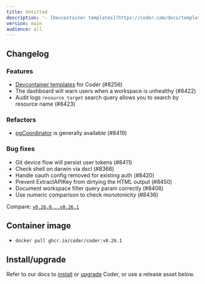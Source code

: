 ```yaml
---
title: Untitled
description: '- [Devcontainer templates](https://coder.com/docs/templates/dev-containers)'
version: main
audience: all
---
```

## Changelog

### Features

- [Devcontainer templates](https://coder.com/docs/templates/dev-containers)
  for Coder (#8256)
- The dashboard will warn users when a workspace is unhealthy (#8422)
- Audit logs `resource_target` search query allows you to search by resource
  name (#8423)

### Refactors

- [pgCoordinator](https://github.com/coder/coder/pull/8044) is generally
  available (#8419)

### Bug fixes

- Git device flow will persist user tokens (#8411)
- Check shell on darwin via dscl (#8366)
- Handle oauth config removed for existing auth (#8420)
- Prevent ExtractAPIKey from dirtying the HTML output (#8450)
- Document workspace filter query param correctly (#8408)
- Use numeric comparison to check monotonicity (#8436)

Compare:
[`v0.26.0...v0.26.1`](https://github.com/coder/coder/compare/v0.26.0...v0.26.1)

## Container image

- `docker pull ghcr.io/coder/coder:v0.26.1`

## Install/upgrade

Refer to our docs to [install](https://coder.com/docs/install) or
[upgrade](https://coder.com/docs/admin/upgrade) Coder, or use a
release asset below.
